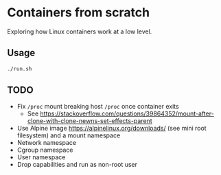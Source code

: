 # Containers from scratch

Exploring how Linux containers work at a low level.

## Usage

```sh
./run.sh
```

## TODO

- Fix `/proc` mount breaking host `/proc` once container exits
  - See <https://stackoverflow.com/questions/39864352/mount-after-clone-with-clone-newns-set-effects-parent>
- Use Alpine image <https://alpinelinux.org/downloads/> (see mini root filesystem) and a mount namespace
- Network namespace
- Cgroup namespace
- User namespace
- Drop capabilities and run as non-root user
